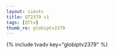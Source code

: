 ```yaml
--- 
layout: sieutv
title: QT2379 s1
tags: [QTtv]
thumb_re: globiptv2379
---
```

{% include tvadv key="globiptv2379" %} 
